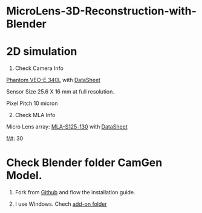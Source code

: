 # MicroLens-3D-Reconstruction-with-Blender

# 2D simulation

1. Check Camera Info

[Phantom VEO-E 340L](https://www.phantomhighspeed.com/products/cameras/veo/veoe340l) with [DataSheet](./wDSVEOE.pdf)

Sensor Size 25.6 X 16 mm at full resolution. 

Pixel Pitch 10 micron

2. Check MLA Info

Micro Lens array: [MLA-S125-f30](https://www.rpcphotonics.com/product/mla-s125-f30/) with [DataSheet](./Fact-Sheet-MLA1.pdf)

[f/#](./Fnumber.jpg): 30 


# Check Blender folder CamGen Model.

1. Fork from [Github](https://github.com/Arne-Petersen/Plenoptic-Simulation) and flow the installation guide.

2. I use Windows. Chech [add-on folder](https://docs.blender.org/manual/en/latest/advanced/blender_directory_layout.html#platform-dependent-paths)

